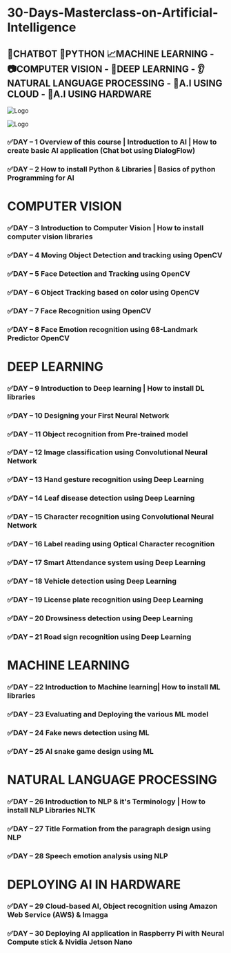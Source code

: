 # 30-Days-Masterclass-on-Artificial-Intelligence
## 📳CHATBOT 🐍PYTHON 📈MACHINE LEARNING - 📷COMPUTER VISION - 🧠DEEP LEARNING - 👂NATURAL LANGUAGE PROCESSING - 📡A.I USING CLOUD - 🤖A.I USING HARDWARE
![Logo](https://github.com/yashraj9011/30-Days-Masterclass-on-Artificial-Intelligence/blob/main/IMG_20231102_071907.jpg)

![Logo](https://github.com/yashraj9011/30-Days-Masterclass-on-Artificial-Intelligence/blob/main/Images/IMG_20231106_192444.jpg)

### ✅DAY – 1 Overview of this course | Introduction to AI | How to create basic AI application (Chat bot using DialogFlow)

### ✅DAY – 2 How to install Python & Libraries | Basics of python Programming for AI

# COMPUTER VISION
### ✅DAY – 3 Introduction to Computer Vision | How to install computer vision libraries
### ✅DAY – 4 Moving Object Detection and tracking using OpenCV
### ✅DAY – 5 Face Detection and Tracking using OpenCV
### ✅DAY – 6 Object Tracking based on color using OpenCV
### ✅DAY – 7 Face Recognition using OpenCV
### ✅DAY – 8 Face Emotion recognition using 68-Landmark Predictor OpenCV

# DEEP LEARNING
### ✅DAY – 9 Introduction to Deep learning | How to install DL libraries
### ✅DAY – 10 Designing your First Neural Network
### ✅DAY – 11 Object recognition from Pre-trained model
### ✅DAY – 12 Image classification using Convolutional Neural Network
### ✅DAY – 13 Hand gesture recognition using Deep Learning
### ✅DAY – 14 Leaf disease detection using Deep Learning
### ✅DAY – 15 Character recognition using Convolutional Neural Network
### ✅DAY – 16 Label reading using Optical Character recognition
### ✅DAY – 17 Smart Attendance system using Deep Learning
### ✅DAY – 18 Vehicle detection using Deep Learning
### ✅DAY – 19 License plate recognition using Deep Learning
### ✅DAY – 20 Drowsiness detection using Deep Learning
### ✅DAY – 21 Road sign recognition using Deep Learning


# MACHINE LEARNING
### ✅DAY – 22 Introduction to Machine learning| How to install ML libraries
### ✅DAY – 23 Evaluating and Deploying the various ML model
### ✅DAY – 24 Fake news detection using ML
### ✅DAY – 25 AI snake game design using ML

# NATURAL LANGUAGE PROCESSING
### ✅DAY – 26 Introduction to NLP & it's Terminology | How to install NLP Libraries NLTK
### ✅DAY – 27 Title Formation from the paragraph design using NLP
### ✅DAY – 28 Speech emotion analysis using NLP

# DEPLOYING AI IN HARDWARE
### ✅DAY – 29 Cloud-based AI, Object recognition using Amazon Web Service (AWS) & Imagga
### ✅DAY – 30 Deploying AI application in Raspberry Pi with Neural Compute stick & Nvidia Jetson Nano
 
 

